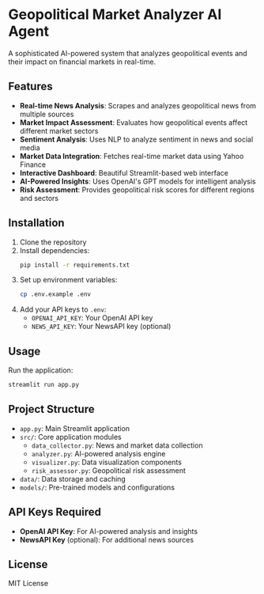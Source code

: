 # Geopolitical Market Analyzer AI Agent

A sophisticated AI-powered system that analyzes geopolitical events and their impact on financial markets in real-time.

## Features

- **Real-time News Analysis**: Scrapes and analyzes geopolitical news from multiple sources
- **Market Impact Assessment**: Evaluates how geopolitical events affect different market sectors
- **Sentiment Analysis**: Uses NLP to analyze sentiment in news and social media
- **Market Data Integration**: Fetches real-time market data using Yahoo Finance
- **Interactive Dashboard**: Beautiful Streamlit-based web interface
- **AI-Powered Insights**: Uses OpenAI's GPT models for intelligent analysis
- **Risk Assessment**: Provides geopolitical risk scores for different regions and sectors

## Installation

1. Clone the repository
2. Install dependencies:
   ```bash
   pip install -r requirements.txt
   ```
3. Set up environment variables:
   ```bash
   cp .env.example .env
   ```
4. Add your API keys to `.env`:
   - `OPENAI_API_KEY`: Your OpenAI API key
   - `NEWS_API_KEY`: Your NewsAPI key (optional)

## Usage

Run the application:
```bash
streamlit run app.py
```

## Project Structure

- `app.py`: Main Streamlit application
- `src/`: Core application modules
  - `data_collector.py`: News and market data collection
  - `analyzer.py`: AI-powered analysis engine
  - `visualizer.py`: Data visualization components
  - `risk_assessor.py`: Geopolitical risk assessment
- `data/`: Data storage and caching
- `models/`: Pre-trained models and configurations

## API Keys Required

- **OpenAI API Key**: For AI-powered analysis and insights
- **NewsAPI Key** (optional): For additional news sources

## License

MIT License
